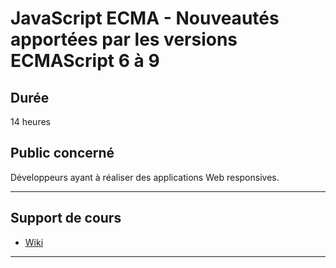 # JavaScript ECMA - Nouveautés apportées par les versions ECMAScript 6 à 9

## Durée

14 heures

## Public concerné

Développeurs ayant à réaliser des applications Web responsives.

___

## Support de cours

* [Wiki](https://github.com/seeren-training/JavaScript-ECMA/wiki)

___
